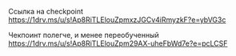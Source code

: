Ссылка на checkpoint https://1drv.ms/u/s!Ap8RiTLElouZpmxzJGCv4iRmyzkF?e=ybVG3c

Чекпоинт полегче, и менее переобученный https://1drv.ms/u/s!Ap8RiTLElouZpm29AX-uheFbWd7e?e=pcLCSF
